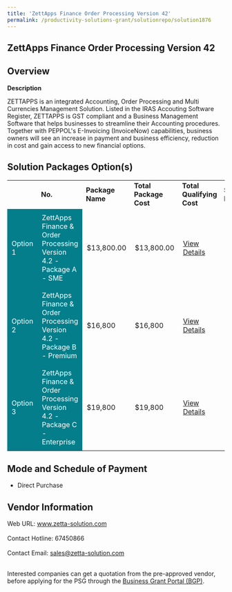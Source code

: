 ```yaml
---
title: 'ZettApps Finance Order Processing Version 42'
permalink: /productivity-solutions-grant/solutionrepo/solution1876
---
```


## ZettApps Finance Order Processing Version 42

## Overview

**Description**

ZETTAPPS is an integrated Accounting, Order Processing and Multi Currencies Management Solution. Listed in the IRAS Accouting Software Register, ZETTAPPS is GST compliant and a Business Management Software that helps businesses to streamline their Accounting procedures.  Together with PEPPOL's E-Invoicing (InvoiceNow) capabilities, business owners will see an increase in payment and business efficiency, reduction in cost and gain access to new financial options.

## Solution Packages Option(s)

<table>
<th>
<td><b>No.</b></td>
<td><b>Package Name</b></td>
<td><b>Total Package Cost</b></td>
<td><b>Total Qualifying Cost</b></td>
<td><b>Solution Details</b></td>
</th>
<tr>
<td style='padding: 10px; background-color: #037E8A; color: #FFFFFF;'>Option 1</td>
<td style='padding: 10px; background-color: #037E8A; color: #FFFFFF;'>ZettApps Finance & Order Processing Version 4.2 - Package A - SME</td>
<td style='padding: 10px;'>$13,800.00</td>
<td style='padding: 10px;'>$13,800.00</td>
<td style='padding: 10px;'><a href='https://www.gobusiness.gov.sg/images/psg/Zetta_20200480_Desensitised_Annex_3_Part_1.pdf' target='_blank'>View Details</a></td>
</tr>
<tr>
<td style='padding: 10px; background-color: #037E8A; color: #FFFFFF;'>Option 2</td>
<td style='padding: 10px; background-color: #037E8A; color: #FFFFFF;'>ZettApps Finance & Order Processing Version 4.2 - Package B - Premium</td>
<td style='padding: 10px;'>$16,800</td>
<td style='padding: 10px;'>$16,800</td>
<td style='padding: 10px;'><a href='https://www.gobusiness.gov.sg/images/psg/Zetta_20200480_Desensitised_Annex_3_Part_2.pdf' target='_blank'>View Details</a></td>
</tr>
<tr>
<td style='padding: 10px; background-color: #037E8A; color: #FFFFFF;'>Option 3</td>
<td style='padding: 10px; background-color: #037E8A; color: #FFFFFF;'>ZettApps Finance & Order Processing Version 4.2 - Package C - Enterprise</td>
<td style='padding: 10px;'>$19,800</td>
<td style='padding: 10px;'>$19,800</td>
<td style='padding: 10px;'><a href='https://www.gobusiness.gov.sg/images/psg/Zetta_20200480_Desensitised_Annex_3_Part_3.pdf' target='_blank'>View Details</a></td>
</tr>
</table>

## Mode and Schedule of Payment

 - Direct Purchase

## Vendor Information

 Web URL: www.zetta-solution.com <br><br>Contact Hotline: 67450866 <br><br>Contact Email: sales@zetta-solution.com <br><br>

Interested companies can get a quotation from the pre-approved vendor, before applying for the PSG through the <a href='https://www.businessgrants.gov.sg/' target='_blank' rel='noopener'>Business Grant Portal (BGP)</a>.

<script src="/jquery/resize-tables.js"></script>
